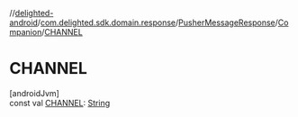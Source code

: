 //[delighted-android](../../../../index.md)/[com.delighted.sdk.domain.response](../../index.md)/[PusherMessageResponse](../index.md)/[Companion](index.md)/[CHANNEL](-c-h-a-n-n-e-l.md)

# CHANNEL

[androidJvm]\
const val [CHANNEL](-c-h-a-n-n-e-l.md): [String](https://kotlinlang.org/api/latest/jvm/stdlib/kotlin/-string/index.html)
